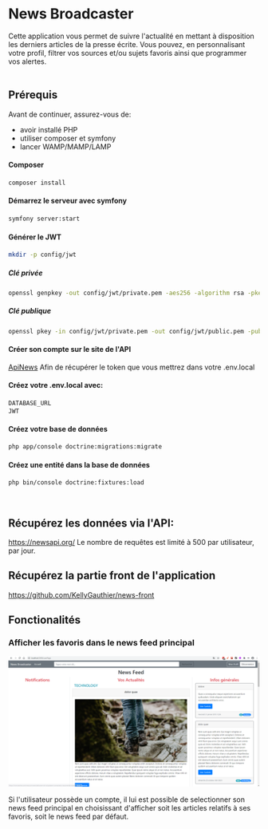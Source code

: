 # News Broadcaster


Cette application vous permet de suivre l'actualité en mettant à disposition les derniers articles de la presse écrite. Vous pouvez, en personnalisant votre profil, filtrer vos sources et/ou sujets favoris ainsi que programmer vos alertes.     
</br>

## Prérequis
Avant de continuer, assurez-vous de:

* avoir installé PHP
* utiliser composer et symfony
* lancer WAMP/MAMP/LAMP

#### Composer
``` bash
composer install
```

#### Démarrez le serveur avec symfony
``` bash
symfony server:start
```

#### Générer le JWT
``` bash 
mkdir -p config/jwt
```

##### Clé privée
``` bash 
openssl genpkey -out config/jwt/private.pem -aes256 -algorithm rsa -pkeyopt rsa_keygen_bits:4096
```

##### Clé publique
``` bash 
openssl pkey -in config/jwt/private.pem -out config/jwt/public.pem -pubout
```

#### Créer son compte sur le site de l'API
[ApiNews](https://newsapi.org/)
Afin de récupérer le token que vous mettrez dans votre .env.local

#### Créez votre .env.local avec:
``` env
DATABASE_URL
JWT
```

#### Créez votre base de données
``` bash 
php app/console doctrine:migrations:migrate
```

#### Créez une entité dans la base de données
``` bash 
php bin/console doctrine:fixtures:load
```
</br>

## Récupérez les données via l'API: 
https://newsapi.org/
Le nombre de requêtes est limité à 500 par utilisateur, par jour.
</br>  

## Récupérez la partie front de l'application
https://github.com/KellyGauthier/news-front
</br>  

## Fonctionalités

### Afficher les favoris dans le news feed principal

![news](images/screenshot.png "news feed favoris")

Si l'utilisateur possède un compte, il lui est possible de selectionner son news feed principal en choisissant d'afficher soit les articles relatifs à ses favoris, soit le news feed par défaut.


